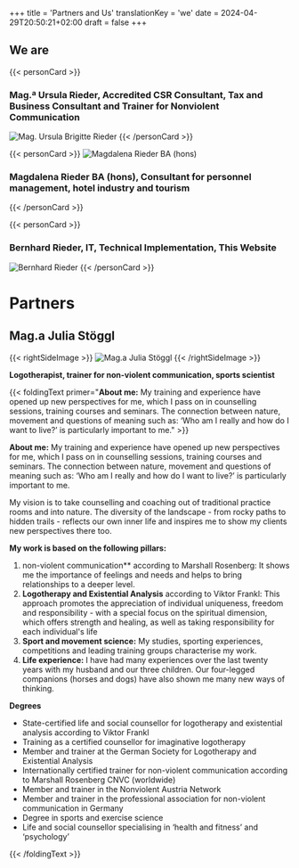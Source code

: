 +++
title = 'Partners and Us'
translationKey = 'we'
date = 2024-04-29T20:50:21+02:00
draft = false
+++

## We are

{{< personCard >}}
### Mag.ª Ursula Rieder, Accredited CSR Consultant, Tax and Business Consultant and Trainer for Nonviolent Communication
![Mag. Ursula Brigitte Rieder](/img/UschiBild_unbearbeitet_KJA_6614_(Mittel).jpg)
{{< /personCard >}}

{{< personCard >}}
![Magdalena Rieder BA (hons)](/img/MagdalenaBild_unbearbeitet_DSC_1450_(Mittel).JPG)
### Magdalena Rieder BA (hons), Consultant for personnel management, hotel industry and tourism
{{< /personCard >}}

{{< personCard >}}
### Bernhard Rieder, IT, Technical Implementation, This Website
![Bernhard Rieder](/img/BernhardBild_unbearbeitet_KJB_8272_(Mittel).JPG)
{{< /personCard >}}

# Partners


## Mag.a Julia Stöggl
{{< rightSideImage >}}
![Mag.a Julia Stöggl](/img/MagJuliaStoeggl.png)
{{< /rightSideImage >}}

**Logotherapist, trainer for non-violent communication, sports scientist**

{{< foldingText primer="**About me:** My training and experience have opened up new perspectives for me, which I pass on in counselling sessions, training courses and seminars. The connection between nature, movement and questions of meaning such as: ‘Who am I really and how do I want to live?’ is particularly important to me." >}}

**About me:** My training and experience have opened up new perspectives for me, which I pass on in counselling sessions, training courses and seminars. The connection between nature, movement and questions of meaning such as: ‘Who am I really and how do I want to live?’ is particularly important to me.

My vision is to take counselling and coaching out of traditional practice rooms and into nature. The diversity of the landscape - from rocky paths to hidden trails - reflects our own inner life and inspires me to show my clients new perspectives there too.

**My work is based on the following pillars:**

1. non-violent communication** according to Marshall Rosenberg: It shows me the importance of feelings and needs and helps to bring relationships to a deeper level.
2. **Logotherapy and Existential Analysis** according to Viktor Frankl: This approach promotes the appreciation of individual uniqueness, freedom and responsibility - with a special focus on the spiritual dimension, which offers strength and healing, as well as taking responsibility for each individual's life
3. **Sport and movement science:** My studies, sporting experiences, competitions and leading training groups characterise my work.
4. **Life experience:** I have had many experiences over the last twenty years with my husband and our three children. Our four-legged companions (horses and dogs) have also shown me many new ways of thinking.

**Degrees**

- State-certified life and social counsellor for logotherapy and existential analysis according to Viktor Frankl 
- Training as a certified counsellor for imaginative logotherapy 
- Member and trainer at the German Society for Logotherapy and Existential Analysis
- Internationally certified trainer for non-violent communication according to Marshall Rosenberg CNVC (worldwide)
- Member and trainer in the Nonviolent Austria Network
- Member and trainer in the professional association for non-violent communication in Germany
- Degree in sports and exercise science
- Life and social counsellor specialising in ‘health and fitness’ and ‘psychology’

{{< /foldingText >}}